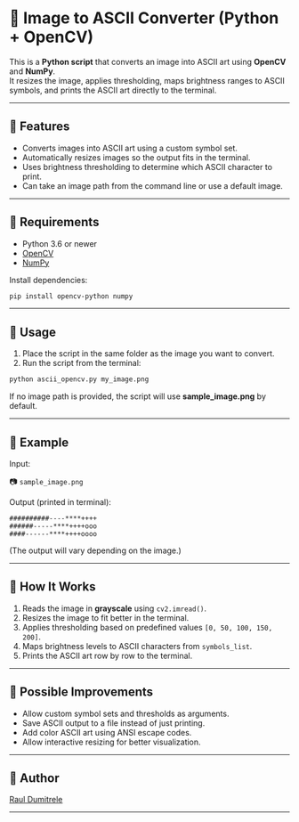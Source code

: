 # 🎨 Image to ASCII Converter (Python + OpenCV)

This is a **Python script** that converts an image into ASCII art using **OpenCV** and **NumPy**.  
It resizes the image, applies thresholding, maps brightness ranges to ASCII symbols, and prints the ASCII art directly to the terminal.

---

## 🔹 Features

- Converts images into ASCII art using a custom symbol set.
- Automatically resizes images so the output fits in the terminal.
- Uses brightness thresholding to determine which ASCII character to print.
- Can take an image path from the command line or use a default image.

---

## 🔹 Requirements

- Python 3.6 or newer  
- [OpenCV](https://pypi.org/project/opencv-python/)  
- [NumPy](https://pypi.org/project/numpy/)

Install dependencies:

```bash
pip install opencv-python numpy
```

---

## 🔹 Usage

1. Place the script in the same folder as the image you want to convert.
2. Run the script from the terminal:

```bash
python ascii_opencv.py my_image.png
```

If no image path is provided, the script will use **sample_image.png** by default.

---

## 🔹 Example

Input:

📷 `sample_image.png`

Output (printed in terminal):

```text
##########----****++++
######-----****++++ooo
####------****++++oooo
```

(The output will vary depending on the image.)

---

## 🔹 How It Works

1. Reads the image in **grayscale** using `cv2.imread()`.
2. Resizes the image to fit better in the terminal.
3. Applies thresholding based on predefined values `[0, 50, 100, 150, 200]`.
4. Maps brightness levels to ASCII characters from `symbols_list`.
5. Prints the ASCII art row by row to the terminal.

---

## 🔹 Possible Improvements

- Allow custom symbol sets and thresholds as arguments.
- Save ASCII output to a file instead of just printing.
- Add color ASCII art using ANSI escape codes.
- Allow interactive resizing for better visualization.

---

## 🔹 Author

[Raul Dumitrele](https://github.com/Raul-Dumitrele)

---
